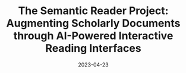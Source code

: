 ---
title: "The Semantic Reader Project: Augmenting Scholarly Documents through AI-Powered Interactive Reading Interfaces"
collection: publications
permalink: /publication/2023-04-23-semantic-reader
excerpt: 
date: 2023-04-23
venue: 'ArXiv:2303.14334'
paperurl: 'https://www.semanticscholar.org/reader/096ca3c5da860d41811c741ddc29242d90d1ccea'
awards: 
authors: 'Kyle Lo, Joseph Chee Chang, Andrew Head, Jonathan Bragg, Amy X. Zhang, Cassidy Trier,
Chloe Anastasiades, Tal August, Russell Authur, Danielle Bragg, Erin Bransom,
Isabel Cachola, Stefan Candra, Yoganand Chandrasekhar, Yen-Sung Chen,
Evie Yu-Yen Cheng, Yvonne Chou, Doug Downey, Rob Evans, Raymond Fok,
Fangzhou Hu, Regan Huff, Dongyeop Kang, Tae Soo Kim, Rodney Kinney,
Aniket Kittur, Hyeonsu Kang, Egor Klevak, Bailey Kuehl, Michael Langan,
Matt Latzke, Jaron Lochner, Kelsey MacMillan, Eric Marsh, Tyler Murray,
Aakanksha Naik, Ngoc-Uyen Nguyen, Srishti Palani𝜎 Soya Park, Caroline Paulic,
Napol Rachatasumrit, Smita Rao, Paul Sayre, Zejiang Shen, Pao Siangliulue,
Luca Soldaini, Huy Tran, Madeleine van Zuylen, Lucy Lu Wang,
Christopher Wilhelm, Caroline Wu, Jiangjiang Yang, Angele Zamarron,
Marti A. Hearst, Daniel S. Weld.'
github:
demo: 
slides: 
bib: 
arxiv:
---